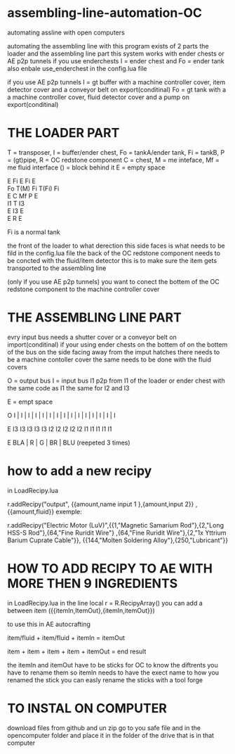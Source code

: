 # assembling-line-automation-OC
automating assline with open computers

automating the assembling line with this program exists of 2 parts the loader and the assembling line part
this system works with ender chests or AE p2p tunnels
if you use enderchests I = ender chest and Fo = ender tank also enbale use_enderchest in the config.lua file

if you use AE p2p tunnels I = gt buffer with a machine controller cover, item detector cover 
and a conveyor belt on export(conditinal) 
Fo = gt tank with a a machine controller cover, fluid detector cover and a pump on export(conditinal) 

# THE LOADER PART


T = transposer, I = buffer/ender chest, Fo = tankA/ender tank, Fi = tankB, P = (gt)pipe, R = OC redstone component
C = chest, M = me inteface, Mf = me fluid interface  () =  block behind it  E = empty space

  E    Fi    E    Fi    E       
 Fo    T(M)  Fi  T(Fi)  Fi      
  E    C     Mf   P     E       
  I1   T     I3           
  E    I3    E       
  E    R     E   
  
  Fi is a normal tank
  
  the front of the loader to what derection this side faces is what needs to be fild in the config.lua file
  the back of the OC redstone component needs to be concted with the fluid/item detector this is to make sure
  the item gets transported to the assembling line
  
  (only if you use AE p2p tunnels) you want to conect the bottem of the OC redstone component to the 
  machine controller cover 
  
  
  # THE ASSEMBLING LINE PART
  
  evry input bus needs a shutter cover or a conveyor belt on import(conditinal) if your using ender chests on the bottem of
  on the bottem of the bus on the side facing away from the imput hatches there needs to be a machine contoller cover
  the same needs to be done with the fluid covers
  
   O = output bus I = input bus I1 p2p from I1 of the loader or ender chest with the same code as I1 the same for I2 and I3
   
   E = empt space
  
   O I | I | I | I | I | I | I | I | I | I | I | I | I | I | I
  
   E I3 I3 I3 I3 I3 I2 I2 I2 I2 I2 I1 I1 I1 I1 I1
   
   E BLA | R | G | BR | BLU (reepeted 3 times)
   
   # how to add a new recipy
   
   in LoadRecipy.lua
   
   r.addRecipy("output", {{amount,name input 1 },{amount,input 2}} , {{amount,fluid}} exemple:
   
   r.addRecipy("Electric Motor (LuV)",{{1,"Magnetic Samarium Rod"},{2,"Long HSS-S Rod"},{64,"Fine Ruridit Wire"}
,{64,"Fine Ruridit Wire"},{2,"1x Yttrium Barium Cuprate Cable"}},
{{144,"Molten Soldering Alloy"},{250,"Lubricant"}}
  
  
  # HOW TO ADD RECIPY TO AE WITH MORE THEN 9 INGREDIENTS
  
  in LoadRecipy.lua  in the line local r = R.RecipyArray() you can add a between item 
  ({{itemIn,ItemOut},{itemIn,itemOut}})
  
  to use this in AE autocrafting  
  
  item/fluid + item/fluid  + itemIn = itemOut
  
  item + item + item + item + itemOut = end result
  
  the itemIn and itemOut have to be sticks for OC to know the diftrents you have to rename them so 
  itemIn needs to have the exect name to how you renamed the stick 
  you can easly rename the sticks with a tool forge
  
  # TO INSTAL ON COMPUTER
  
  download files from github and un zip
  go to you safe file and in the opencomputer folder and place it in the folder
  of the drive that is in that computer
  
  
  
